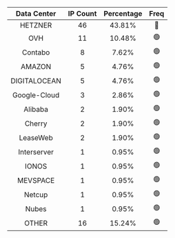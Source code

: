 | Data Center | IP Count | Percentage | Freq |
|:------------:|:--------:|:-----------:|:-----:|
| HETZNER | 46 | 43.81% | 🔴 |
| OVH | 11 | 10.48% | 🟢 |
| Contabo | 8 | 7.62% | 🟢 |
| AMAZON | 5 | 4.76% | 🟢 |
| DIGITALOCEAN | 5 | 4.76% | 🟢 |
| Google-Cloud | 3 | 2.86% | 🟢 |
| Alibaba | 2 | 1.90% | 🟢 |
| Cherry | 2 | 1.90% | 🟢 |
| LeaseWeb | 2 | 1.90% | 🟢 |
| Interserver | 1 | 0.95% | 🟢 |
| IONOS | 1 | 0.95% | 🟢 |
| MEVSPACE | 1 | 0.95% | 🟢 |
| Netcup | 1 | 0.95% | 🟢 |
| Nubes | 1 | 0.95% | 🟢 |
| OTHER | 16 | 15.24% | 🟢 |